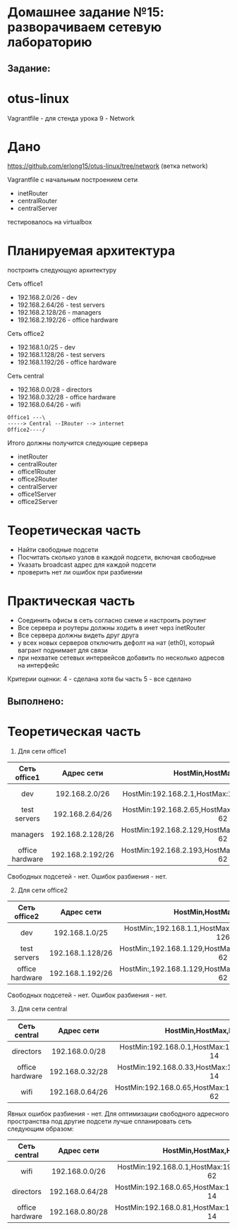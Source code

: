 # **Домашнее задание №15: разворачиваем сетевую лабораторию**

## **Задание:**
# otus-linux
Vagrantfile - для стенда урока 9 - Network

# Дано
https://github.com/erlong15/otus-linux/tree/network
(ветка network)

Vagrantfile с начальным построением сети
- inetRouter
- centralRouter
- centralServer

тестировалось на virtualbox

# Планируемая архитектура
построить следующую архитектуру

Сеть office1
- 192.168.2.0/26 - dev
- 192.168.2.64/26 - test servers
- 192.168.2.128/26 - managers
- 192.168.2.192/26 - office hardware

Сеть office2
- 192.168.1.0/25 - dev
- 192.168.1.128/26 - test servers
- 192.168.1.192/26 - office hardware


Сеть central
- 192.168.0.0/28 - directors
- 192.168.0.32/28 - office hardware
- 192.168.0.64/26 - wifi

```
Office1 ---\
-----> Central --IRouter --> internet
Office2----/
```
Итого должны получится следующие сервера
- inetRouter
- centralRouter
- office1Router
- office2Router
- centralServer
- office1Server
- office2Server

# Теоретическая часть
- Найти свободные подсети
- Посчитать сколько узлов в каждой подсети, включая свободные
- Указать broadcast адрес для каждой подсети
- проверить нет ли ошибок при разбиении

# Практическая часть
- Соединить офисы в сеть согласно схеме и настроить роутинг
- Все сервера и роутеры должны ходить в инет черз inetRouter
- Все сервера должны видеть друг друга
- у всех новых серверов отключить дефолт на нат (eth0), который вагрант поднимает для связи
- при нехватке сетевых интервейсов добавить по несколько адресов на интерфейс


Критерии оценки: 4 - сделана хотя бы часть
5 - все сделано

## **Выполнено:**

# Теоретическая часть

1. Для сети office1

|   Сеть office1  |    Адрес сети    |                 HostMin,HostMax,Hosts/Net                 |   Broadcast   |           Адрес сети (binary)          |
|:---------------:|:----------------:|:---------------------------------------------------------:|:-------------:|:--------------------------------------:|
| dev             | 192.168.2.0/26   | HostMin:192.168.2.1,HostMax:192.168.2.62,Hosts/Net: 62    | 192.168.2.63  | 11000000.10101000.00000010.00 000000   |
| test servers    | 192.168.2.64/26  | HostMin:192.168.2.65,HostMax: 192.168.2.126 Hosts/Net: 62 | 192.168.2.127 | 11000000.10101000.00000010.01 000000   |
| managers        | 192.168.2.128/26 | HostMin:192.168.2.129,HostMax:192.168.2.190 Hosts/Net: 62 | 192.168.2.191 | 11000000.10101000.00000010.10 000000   |
| office hardware | 192.168.2.192/26 | HostMin:192.168.2.193,HostMax:192.168.2.254,Hosts/Net: 62 | 192.168.2.255 | 11000000.10101000.00000010.11 000000   |


Свободных подсетей - нет. Ошибок разбиения - нет.

2. Для сети office2

|   Сеть office2  |    Адрес сети    |                  HostMin,HostMax,Hosts/Net                  |   Broadcast   |           Адрес сети (binary)          |
|:---------------:|:----------------:|:-----------------------------------------------------------:|:-------------:|:--------------------------------------:|
| dev             | 192.168.1.0/25   | HostMin:,192.168.1.1,HostMax:,192.168.1.126,Hosts/Net: 126  | 192.168.1.127 | 11000000.10101000.00000001.0 0000000   |
| test servers    | 192.168.1.128/26 | HostMin:,192.168.1.129,HostMax:,192.168.1.190,Hosts/Net: 62 | 192.168.1.191 | 11000000.10101000.00000001.10 000000   |
| office hardware | 192.168.1.192/26 | HostMin:,192.168.1.129,HostMax:,192.168.1.190,Hosts/Net: 62 | 192.168.1.255 | 11000000.10101000.00000001.11 000000   |

Свободных подсетей - нет. Ошибок разбиения - нет.

3. Для сети central

|   Сеть central  |    Адрес сети   |                 HostMin,HostMax,Hosts/Net                |        Broadcast        |           Адрес сети (binary)          |
|:---------------:|:---------------:|:--------------------------------------------------------:|:-----------------------:|:--------------------------------------:|
| directors       | 192.168.0.0/28  | HostMin:192.168.0.1,HostMax:192.168.0.14,Hosts/Net: 14   | Broadcast:192.168.0.15  | 11000000.10101000.00000000.0000 0000   |
| office hardware | 192.168.0.32/28 | HostMin:192.168.0.33,HostMax:192.168.0.46,Hosts/Net: 14  | Broadcast:192.168.0.47  | 11000000.10101000.00000000.0010 0000   |
| wifi            | 192.168.0.64/26 | HostMin:192.168.0.65,HostMax:192.168.0.126,Hosts/Net: 62 | Broadcast:192.168.0.127 | 11000000.10101000.00000000.01 000000   |

Явных ошибок разбиения - нет. Для оптимизации свободного адресного пространства под другие подсети лучше спланировать сеть следующим образом:

|   Сеть central  |    Адрес сети   |                HostMin,HostMax,Hosts/Net                |        Broadcast       |           Адрес сети (binary)          |
|:---------------:|:---------------:|:-------------------------------------------------------:|:----------------------:|:--------------------------------------:|
| wifi            | 192.168.0.0/26  | HostMin:192.168.0.1,HostMax:192.168.0.62,Hosts/Net: 62  | Broadcast:192.168.0.63 | 11000000.10101000.00000000.00 000000   |
| directors       | 192.168.0.64/28 | HostMin:192.168.0.65,HostMax:192.168.0.78,Hosts/Net: 14 | Broadcast:192.168.0.79 | 11000000.10101000.00000000.0100 0000   |
| office hardware | 192.168.0.80/28 | HostMin:192.168.0.81,HostMax:192.168.0.94,Hosts/Net: 14 | Broadcast:192.168.0.95 | 11000000.10101000.00000000.0101 0000   |

